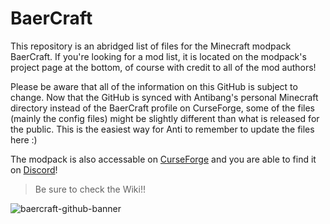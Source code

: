 # BaerCraft
This repository is an abridged list of files for the Minecraft modpack BaerCraft. 
If you're looking for a mod list, it is located on the modpack's project page at the bottom, of course with credit to all of the mod authors! 

Please be aware that all of the information on this GitHub is subject to change. Now that the GitHub is synced with Antibang's personal Minecraft directory instead of the BaerCraft profile on CurseForge, some of the files (mainly the config files) might be slightly different than what is released for the public. This is the easiest way for Anti to remember to update the files here :)

The modpack is also accessable on [CurseForge](https://www.curseforge.com/minecraft/modpacks/baercraft) and you are able to find it on [Discord](https://discord.gg/CKbbFyzrd9)!

> Be sure to check the Wiki!!

![baercraft-github-banner](https://user-images.githubusercontent.com/79492924/218115664-c534f212-58f2-46d2-80c5-911629ff17f4.png)
